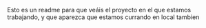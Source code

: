 Esto es un readme para que veáis el proyecto en el que estamos trabajando, y que aparezca que estamos currando en local tambien
